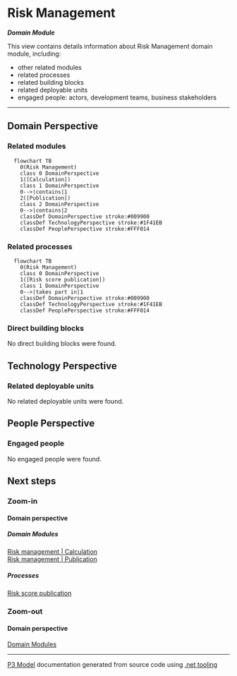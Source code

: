 ﻿
# Risk Management

***Domain Module***  

This view contains details information about Risk Management domain module, including:
- other related modules
- related processes
- related building blocks
- related deployable units
- engaged people: actors, development teams, business stakeholders  

---



## Domain Perspective


### Related modules

```mermaid
  flowchart TB
    0(Risk Management)
    class 0 DomainPerspective
    1([Calculation])
    class 1 DomainPerspective
    0-->|contains|1
    2([Publication])
    class 2 DomainPerspective
    0-->|contains|2
    classDef DomainPerspective stroke:#009900
    classDef TechnologyPerspective stroke:#1F41EB
    classDef PeoplePerspective stroke:#FFF014
```

### Related processes

```mermaid
  flowchart TB
    0(Risk Management)
    class 0 DomainPerspective
    1([Risk score publication])
    class 1 DomainPerspective
    0-->|takes part in|1
    classDef DomainPerspective stroke:#009900
    classDef TechnologyPerspective stroke:#1F41EB
    classDef PeoplePerspective stroke:#FFF014
```

### Direct building blocks

No direct building blocks were found.  

## Technology Perspective


### Related deployable units

No related deployable units were found.  

## People Perspective


### Engaged people

No engaged people were found.  

## Next steps


### Zoom-in


#### Domain perspective


##### Domain Modules

[Risk management | Calculation](Calculation/Calculation.md)  
[Risk management | Publication](Publication/Publication.md)  

##### Processes

[Risk score publication](../../Processes/RiskScorePublication.md)  

### Zoom-out


#### Domain perspective

[Domain Modules](../DomainModules.md)  

---

[P3 Model](https://github.com/P3-model/P3-model) documentation generated from source code using [.net tooling](https://github.com/P3-model/P3-model-dotnet)